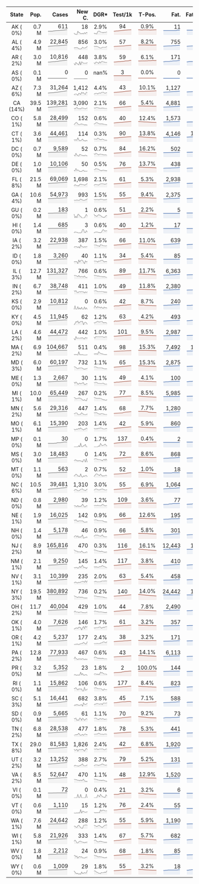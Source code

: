 
<!-- Building Table Time:  2020-06-12T04:08:48.276918 -->


| State | Pop. | Cases | New C. | DGR* | Test/1k | T-Pos. | Fat. | Fat./1M  | CFR* |  GF* | GF-14day | Dbl.Days | CDD |  
| :---: | ---: | ---: | ---: | :---: | :---: | :---: | ---: | ---:  | :---: |  :---: | :---: | :---: | ---: |  
| AK ( 0%)  | 0.7 M  | 611 <br><img src="/assets/images/covid/sparklines/AK_img_positive_20200612_1591949328.png"> | 18 <br><img src="/assets/images/covid/sparklines/AK_img_positiveIncrease_20200612_1591949328.png"> | 2.9% <br><img src="/assets/images/covid/sparklines/AK_img_dgr_4_20200612_1591949328.png"> | 94 <br><img src="/assets/images/covid/sparklines/AK_img_total_test_per_1k_20200612_1591949328.png"> | 0.9% <br><img src="/assets/images/covid/sparklines/AK_img_test_positivity_20200612_1591949329.png"> | 11 <br><img src="/assets/images/covid/sparklines/AK_img_death_20200612_1591949329.png"> | 15 <br><img src="/assets/images/covid/sparklines/AK_img_death_20200612_1591949329.png">  | 1.8% <br><img src="/assets/images/covid/sparklines/AK_img_cfr_4_20200612_1591949330.png"> |  1.2 <br><img src="/assets/images/covid/sparklines/AK_img_gfac_4_20200612_1591949329.png"> | 20.4 <br><img src="/assets/images/covid/sparklines/AK_img_gfac_14sum_20200612_1591949329.png"> | 24 <br><img src="/assets/images/covid/sparklines/AK_img_doubling_days_20200612_1591949330.png"> | 1   |  
| AL ( 4%)  | 4.9 M  | 22,845 <br><img src="/assets/images/covid/sparklines/AL_img_positive_20200612_1591949330.png"> | 856 <br><img src="/assets/images/covid/sparklines/AL_img_positiveIncrease_20200612_1591949330.png"> | 3.0% <br><img src="/assets/images/covid/sparklines/AL_img_dgr_4_20200612_1591949330.png"> | 57 <br><img src="/assets/images/covid/sparklines/AL_img_total_test_per_1k_20200612_1591949331.png"> | 8.2% <br><img src="/assets/images/covid/sparklines/AL_img_test_positivity_20200612_1591949331.png"> | 755 <br><img src="/assets/images/covid/sparklines/AL_img_death_20200612_1591949331.png"> | 154 <br><img src="/assets/images/covid/sparklines/AL_img_death_20200612_1591949331.png">  | 3.4% <br><img src="/assets/images/covid/sparklines/AL_img_cfr_4_20200612_1591949332.png"> |  1.3 <br><img src="/assets/images/covid/sparklines/AL_img_gfac_4_20200612_1591949331.png"> | 15.0 <br><img src="/assets/images/covid/sparklines/AL_img_gfac_14sum_20200612_1591949331.png"> | 23 <br><img src="/assets/images/covid/sparklines/AL_img_doubling_days_20200612_1591949331.png"> | 0   |  
| AR ( 2%)  | 3.0 M  | 10,816 <br><img src="/assets/images/covid/sparklines/AR_img_positive_20200612_1591949332.png"> | 448 <br><img src="/assets/images/covid/sparklines/AR_img_positiveIncrease_20200612_1591949332.png"> | 3.8% <br><img src="/assets/images/covid/sparklines/AR_img_dgr_4_20200612_1591949332.png"> | 59 <br><img src="/assets/images/covid/sparklines/AR_img_total_test_per_1k_20200612_1591949332.png"> | 6.1% <br><img src="/assets/images/covid/sparklines/AR_img_test_positivity_20200612_1591949333.png"> | 171 <br><img src="/assets/images/covid/sparklines/AR_img_death_20200612_1591949333.png"> | 57 <br><img src="/assets/images/covid/sparklines/AR_img_death_20200612_1591949333.png">  | 1.6% <br><img src="/assets/images/covid/sparklines/AR_img_cfr_4_20200612_1591949334.png"> |  1.2 <br><img src="/assets/images/covid/sparklines/AR_img_gfac_4_20200612_1591949333.png"> | 9.5 <br><img src="/assets/images/covid/sparklines/AR_img_gfac_14sum_20200612_1591949333.png"> | 18 <br><img src="/assets/images/covid/sparklines/AR_img_doubling_days_20200612_1591949333.png"> | 0   |  
| AS ( 0%)  | 0.1 M  | 0 <br><img src="/assets/images/covid/sparklines/AS_img_positive_20200612_1591949334.png"> | 0 <br><img src="/assets/images/covid/sparklines/AS_img_positiveIncrease_20200612_1591949334.png"> | nan% <br><img src="/assets/images/covid/sparklines/AS_img_dgr_4_20200612_1591949334.png"> | 3 <br><img src="/assets/images/covid/sparklines/AS_img_total_test_per_1k_20200612_1591949334.png"> | 0.0% <br><img src="/assets/images/covid/sparklines/AS_img_test_positivity_20200612_1591949335.png"> | 0 <br><img src="/assets/images/covid/sparklines/AS_img_death_20200612_1591949335.png"> | 0 <br><img src="/assets/images/covid/sparklines/AS_img_death_20200612_1591949335.png">  | 0.0% <br><img src="/assets/images/covid/sparklines/AS_img_cfr_4_20200612_1591949336.png"> |  nan <br><img src="/assets/images/covid/sparklines/AS_img_gfac_4_20200612_1591949335.png"> | nan <br><img src="/assets/images/covid/sparklines/AS_img_gfac_14sum_20200612_1591949335.png"> | nan <br><img src="/assets/images/covid/sparklines/AS_img_doubling_days_20200612_1591949335.png"> | 73   |  
| AZ ( 6%)  | 7.3 M  | 31,264 <br><img src="/assets/images/covid/sparklines/AZ_img_positive_20200612_1591949336.png"> | 1,412 <br><img src="/assets/images/covid/sparklines/AZ_img_positiveIncrease_20200612_1591949336.png"> | 4.4% <br><img src="/assets/images/covid/sparklines/AZ_img_dgr_4_20200612_1591949336.png"> | 43 <br><img src="/assets/images/covid/sparklines/AZ_img_total_test_per_1k_20200612_1591949337.png"> | 10.1% <br><img src="/assets/images/covid/sparklines/AZ_img_test_positivity_20200612_1591949337.png"> | 1,127 <br><img src="/assets/images/covid/sparklines/AZ_img_death_20200612_1591949337.png"> | 155 <br><img src="/assets/images/covid/sparklines/AZ_img_death_20200612_1591949337.png">  | 3.7% <br><img src="/assets/images/covid/sparklines/AZ_img_cfr_4_20200612_1591949338.png"> |  1.3 <br><img src="/assets/images/covid/sparklines/AZ_img_gfac_4_20200612_1591949337.png"> | 20.8 <br><img src="/assets/images/covid/sparklines/AZ_img_gfac_14sum_20200612_1591949338.png"> | 16 <br><img src="/assets/images/covid/sparklines/AZ_img_doubling_days_20200612_1591949338.png"> | 1   |  
| CA (14%)  | 39.5 M  | 139,281 <br><img src="/assets/images/covid/sparklines/CA_img_positive_20200612_1591949338.png"> | 3,090 <br><img src="/assets/images/covid/sparklines/CA_img_positiveIncrease_20200612_1591949340.png"> | 2.1% <br><img src="/assets/images/covid/sparklines/CA_img_dgr_4_20200612_1591949340.png"> | 66 <br><img src="/assets/images/covid/sparklines/CA_img_total_test_per_1k_20200612_1591949341.png"> | 5.4% <br><img src="/assets/images/covid/sparklines/CA_img_test_positivity_20200612_1591949341.png"> | 4,881 <br><img src="/assets/images/covid/sparklines/CA_img_death_20200612_1591949341.png"> | 124 <br><img src="/assets/images/covid/sparklines/CA_img_death_20200612_1591949341.png">  | 3.5% <br><img src="/assets/images/covid/sparklines/CA_img_cfr_4_20200612_1591949343.png"> |  1.1 <br><img src="/assets/images/covid/sparklines/CA_img_gfac_4_20200612_1591949342.png"> | 14.5 <br><img src="/assets/images/covid/sparklines/CA_img_gfac_14sum_20200612_1591949342.png"> | 33 <br><img src="/assets/images/covid/sparklines/CA_img_doubling_days_20200612_1591949342.png"> | 0   |  
| CO ( 1%)  | 5.8 M  | 28,499 <br><img src="/assets/images/covid/sparklines/CO_img_positive_20200612_1591949343.png"> | 152 <br><img src="/assets/images/covid/sparklines/CO_img_positiveIncrease_20200612_1591949343.png"> | 0.6% <br><img src="/assets/images/covid/sparklines/CO_img_dgr_4_20200612_1591949344.png"> | 40 <br><img src="/assets/images/covid/sparklines/CO_img_total_test_per_1k_20200612_1591949344.png"> | 12.4% <br><img src="/assets/images/covid/sparklines/CO_img_test_positivity_20200612_1591949344.png"> | 1,573 <br><img src="/assets/images/covid/sparklines/CO_img_death_20200612_1591949344.png"> | 273 <br><img src="/assets/images/covid/sparklines/CO_img_death_20200612_1591949344.png">  | 5.5% <br><img src="/assets/images/covid/sparklines/CO_img_cfr_4_20200612_1591949346.png"> |  0.9 <br><img src="/assets/images/covid/sparklines/CO_img_gfac_4_20200612_1591949345.png"> | 14.8 <br><img src="/assets/images/covid/sparklines/CO_img_gfac_14sum_20200612_1591949345.png"> | 112 <br><img src="/assets/images/covid/sparklines/CO_img_doubling_days_20200612_1591949346.png"> | 2   |  
| CT ( 1%)  | 3.6 M  | 44,461 <br><img src="/assets/images/covid/sparklines/CT_img_positive_20200612_1591949346.png"> | 114 <br><img src="/assets/images/covid/sparklines/CT_img_positiveIncrease_20200612_1591949347.png"> | 0.3% <br><img src="/assets/images/covid/sparklines/CT_img_dgr_4_20200612_1591949347.png"> | 90 <br><img src="/assets/images/covid/sparklines/CT_img_total_test_per_1k_20200612_1591949347.png"> | 13.8% <br><img src="/assets/images/covid/sparklines/CT_img_test_positivity_20200612_1591949347.png"> | 4,146 <br><img src="/assets/images/covid/sparklines/CT_img_death_20200612_1591949348.png"> | 1,163 <br><img src="/assets/images/covid/sparklines/CT_img_death_20200612_1591949348.png">  | 9.3% <br><img src="/assets/images/covid/sparklines/CT_img_cfr_4_20200612_1591949349.png"> |  1.0 <br><img src="/assets/images/covid/sparklines/CT_img_gfac_4_20200612_1591949348.png"> | 15.3 <br><img src="/assets/images/covid/sparklines/CT_img_gfac_14sum_20200612_1591949348.png"> | 222 <br><img src="/assets/images/covid/sparklines/CT_img_doubling_days_20200612_1591949348.png"> | 1   |  
| DC ( 0%)  | 0.7 M  | 9,589 <br><img src="/assets/images/covid/sparklines/DC_img_positive_20200612_1591949349.png"> | 52 <br><img src="/assets/images/covid/sparklines/DC_img_positiveIncrease_20200612_1591949349.png"> | 0.7% <br><img src="/assets/images/covid/sparklines/DC_img_dgr_4_20200612_1591949349.png"> | 84 <br><img src="/assets/images/covid/sparklines/DC_img_total_test_per_1k_20200612_1591949350.png"> | 16.2% <br><img src="/assets/images/covid/sparklines/DC_img_test_positivity_20200612_1591949350.png"> | 502 <br><img src="/assets/images/covid/sparklines/DC_img_death_20200612_1591949350.png"> | 711 <br><img src="/assets/images/covid/sparklines/DC_img_death_20200612_1591949350.png">  | 5.2% <br><img src="/assets/images/covid/sparklines/DC_img_cfr_4_20200612_1591949351.png"> |  0.9 <br><img src="/assets/images/covid/sparklines/DC_img_gfac_4_20200612_1591949350.png"> | 17.8 <br><img src="/assets/images/covid/sparklines/DC_img_gfac_14sum_20200612_1591949351.png"> | 104 <br><img src="/assets/images/covid/sparklines/DC_img_doubling_days_20200612_1591949351.png"> | 2   |  
| DE ( 0%)  | 1.0 M  | 10,106 <br><img src="/assets/images/covid/sparklines/DE_img_positive_20200612_1591949351.png"> | 50 <br><img src="/assets/images/covid/sparklines/DE_img_positiveIncrease_20200612_1591949351.png"> | 0.5% <br><img src="/assets/images/covid/sparklines/DE_img_dgr_4_20200612_1591949352.png"> | 76 <br><img src="/assets/images/covid/sparklines/DE_img_total_test_per_1k_20200612_1591949352.png"> | 13.7% <br><img src="/assets/images/covid/sparklines/DE_img_test_positivity_20200612_1591949352.png"> | 438 <br><img src="/assets/images/covid/sparklines/DE_img_death_20200612_1591949352.png"> | 450 <br><img src="/assets/images/covid/sparklines/DE_img_death_20200612_1591949352.png">  | 4.2% <br><img src="/assets/images/covid/sparklines/DE_img_cfr_4_20200612_1591949353.png"> |  1.2 <br><img src="/assets/images/covid/sparklines/DE_img_gfac_4_20200612_1591949352.png"> | 17.1 <br><img src="/assets/images/covid/sparklines/DE_img_gfac_14sum_20200612_1591949353.png"> | 146 <br><img src="/assets/images/covid/sparklines/DE_img_doubling_days_20200612_1591949353.png"> | 0   |  
| FL ( 8%)  | 21.5 M  | 69,069 <br><img src="/assets/images/covid/sparklines/FL_img_positive_20200612_1591949354.png"> | 1,698 <br><img src="/assets/images/covid/sparklines/FL_img_positiveIncrease_20200612_1591949354.png"> | 2.1% <br><img src="/assets/images/covid/sparklines/FL_img_dgr_4_20200612_1591949354.png"> | 61 <br><img src="/assets/images/covid/sparklines/FL_img_total_test_per_1k_20200612_1591949354.png"> | 5.3% <br><img src="/assets/images/covid/sparklines/FL_img_test_positivity_20200612_1591949354.png"> | 2,938 <br><img src="/assets/images/covid/sparklines/FL_img_death_20200612_1591949355.png"> | 137 <br><img src="/assets/images/covid/sparklines/FL_img_death_20200612_1591949355.png">  | 4.3% <br><img src="/assets/images/covid/sparklines/FL_img_cfr_4_20200612_1591949356.png"> |  1.2 <br><img src="/assets/images/covid/sparklines/FL_img_gfac_4_20200612_1591949355.png"> | 15.8 <br><img src="/assets/images/covid/sparklines/FL_img_gfac_14sum_20200612_1591949355.png"> | 32 <br><img src="/assets/images/covid/sparklines/FL_img_doubling_days_20200612_1591949356.png"> | 0   |  
| GA ( 4%)  | 10.6 M  | 54,973 <br><img src="/assets/images/covid/sparklines/GA_img_positive_20200612_1591949356.png"> | 993 <br><img src="/assets/images/covid/sparklines/GA_img_positiveIncrease_20200612_1591949356.png"> | 1.5% <br><img src="/assets/images/covid/sparklines/GA_img_dgr_4_20200612_1591949357.png"> | 55 <br><img src="/assets/images/covid/sparklines/GA_img_total_test_per_1k_20200612_1591949357.png"> | 9.4% <br><img src="/assets/images/covid/sparklines/GA_img_test_positivity_20200612_1591949357.png"> | 2,375 <br><img src="/assets/images/covid/sparklines/GA_img_death_20200612_1591949358.png"> | 224 <br><img src="/assets/images/covid/sparklines/GA_img_death_20200612_1591949358.png">  | 4.3% <br><img src="/assets/images/covid/sparklines/GA_img_cfr_4_20200612_1591949359.png"> |  1.2 <br><img src="/assets/images/covid/sparklines/GA_img_gfac_4_20200612_1591949358.png"> | 14.5 <br><img src="/assets/images/covid/sparklines/GA_img_gfac_14sum_20200612_1591949358.png"> | 45 <br><img src="/assets/images/covid/sparklines/GA_img_doubling_days_20200612_1591949358.png"> | 0   |  
| GU ( 0%)  | 0.2 M  | 183 <br><img src="/assets/images/covid/sparklines/GU_img_positive_20200612_1591949359.png"> | 1 <br><img src="/assets/images/covid/sparklines/GU_img_positiveIncrease_20200612_1591949359.png"> | 0.6% <br><img src="/assets/images/covid/sparklines/GU_img_dgr_4_20200612_1591949359.png"> | 51 <br><img src="/assets/images/covid/sparklines/GU_img_total_test_per_1k_20200612_1591949359.png"> | 2.2% <br><img src="/assets/images/covid/sparklines/GU_img_test_positivity_20200612_1591949360.png"> | 5 <br><img src="/assets/images/covid/sparklines/GU_img_death_20200612_1591949360.png"> | 30 <br><img src="/assets/images/covid/sparklines/GU_img_death_20200612_1591949360.png">  | 2.8% <br><img src="/assets/images/covid/sparklines/GU_img_cfr_4_20200612_1591949361.png"> |  1.0 <br><img src="/assets/images/covid/sparklines/GU_img_gfac_4_20200612_1591949360.png"> | 8.9 <br><img src="/assets/images/covid/sparklines/GU_img_gfac_14sum_20200612_1591949360.png"> | 118 <br><img src="/assets/images/covid/sparklines/GU_img_doubling_days_20200612_1591949361.png"> | 22   |  
| HI ( 0%)  | 1.4 M  | 685 <br><img src="/assets/images/covid/sparklines/HI_img_positive_20200612_1591949361.png"> | 3 <br><img src="/assets/images/covid/sparklines/HI_img_positiveIncrease_20200612_1591949361.png"> | 0.6% <br><img src="/assets/images/covid/sparklines/HI_img_dgr_4_20200612_1591949362.png"> | 40 <br><img src="/assets/images/covid/sparklines/HI_img_total_test_per_1k_20200612_1591949362.png"> | 1.2% <br><img src="/assets/images/covid/sparklines/HI_img_test_positivity_20200612_1591949362.png"> | 17 <br><img src="/assets/images/covid/sparklines/HI_img_death_20200612_1591949362.png"> | 12 <br><img src="/assets/images/covid/sparklines/HI_img_death_20200612_1591949362.png">  | 2.5% <br><img src="/assets/images/covid/sparklines/HI_img_cfr_4_20200612_1591949364.png"> |  2.0 <br><img src="/assets/images/covid/sparklines/HI_img_gfac_4_20200612_1591949363.png"> | 18.9 <br><img src="/assets/images/covid/sparklines/HI_img_gfac_14sum_20200612_1591949363.png"> | 124 <br><img src="/assets/images/covid/sparklines/HI_img_doubling_days_20200612_1591949363.png"> | 1   |  
| IA ( 2%)  | 3.2 M  | 22,938 <br><img src="/assets/images/covid/sparklines/IA_img_positive_20200612_1591949364.png"> | 387 <br><img src="/assets/images/covid/sparklines/IA_img_positiveIncrease_20200612_1591949365.png"> | 1.5% <br><img src="/assets/images/covid/sparklines/IA_img_dgr_4_20200612_1591949365.png"> | 66 <br><img src="/assets/images/covid/sparklines/IA_img_total_test_per_1k_20200612_1591949365.png"> | 11.0% <br><img src="/assets/images/covid/sparklines/IA_img_test_positivity_20200612_1591949365.png"> | 639 <br><img src="/assets/images/covid/sparklines/IA_img_death_20200612_1591949366.png"> | 203 <br><img src="/assets/images/covid/sparklines/IA_img_death_20200612_1591949366.png">  | 2.8% <br><img src="/assets/images/covid/sparklines/IA_img_cfr_4_20200612_1591949367.png"> |  1.4 <br><img src="/assets/images/covid/sparklines/IA_img_gfac_4_20200612_1591949366.png"> | 32.9 <br><img src="/assets/images/covid/sparklines/IA_img_gfac_14sum_20200612_1591949367.png"> | 46 <br><img src="/assets/images/covid/sparklines/IA_img_doubling_days_20200612_1591949367.png"> | 0   |  
| ID ( 0%)  | 1.8 M  | 3,260 <br><img src="/assets/images/covid/sparklines/ID_img_positive_20200612_1591949367.png"> | 40 <br><img src="/assets/images/covid/sparklines/ID_img_positiveIncrease_20200612_1591949368.png"> | 1.1% <br><img src="/assets/images/covid/sparklines/ID_img_dgr_4_20200612_1591949368.png"> | 34 <br><img src="/assets/images/covid/sparklines/ID_img_total_test_per_1k_20200612_1591949368.png"> | 5.4% <br><img src="/assets/images/covid/sparklines/ID_img_test_positivity_20200612_1591949368.png"> | 85 <br><img src="/assets/images/covid/sparklines/ID_img_death_20200612_1591949369.png"> | 48 <br><img src="/assets/images/covid/sparklines/ID_img_death_20200612_1591949369.png">  | 2.6% <br><img src="/assets/images/covid/sparklines/ID_img_cfr_4_20200612_1591949370.png"> |  0.9 <br><img src="/assets/images/covid/sparklines/ID_img_gfac_4_20200612_1591949369.png"> | 11.0 <br><img src="/assets/images/covid/sparklines/ID_img_gfac_14sum_20200612_1591949369.png"> | 60 <br><img src="/assets/images/covid/sparklines/ID_img_doubling_days_20200612_1591949369.png"> | 0   |  
| IL ( 3%)  | 12.7 M  | 131,327 <br><img src="/assets/images/covid/sparklines/IL_img_positive_20200612_1591949370.png"> | 766 <br><img src="/assets/images/covid/sparklines/IL_img_positiveIncrease_20200612_1591949370.png"> | 0.6% <br><img src="/assets/images/covid/sparklines/IL_img_dgr_4_20200612_1591949370.png"> | 89 <br><img src="/assets/images/covid/sparklines/IL_img_total_test_per_1k_20200612_1591949371.png"> | 11.7% <br><img src="/assets/images/covid/sparklines/IL_img_test_positivity_20200612_1591949371.png"> | 6,363 <br><img src="/assets/images/covid/sparklines/IL_img_death_20200612_1591949371.png"> | 502 <br><img src="/assets/images/covid/sparklines/IL_img_death_20200612_1591949371.png">  | 4.8% <br><img src="/assets/images/covid/sparklines/IL_img_cfr_4_20200612_1591949373.png"> |  1.0 <br><img src="/assets/images/covid/sparklines/IL_img_gfac_4_20200612_1591949371.png"> | 14.0 <br><img src="/assets/images/covid/sparklines/IL_img_gfac_14sum_20200612_1591949372.png"> | 109 <br><img src="/assets/images/covid/sparklines/IL_img_doubling_days_20200612_1591949372.png"> | 0   |  
| IN ( 2%)  | 6.7 M  | 38,748 <br><img src="/assets/images/covid/sparklines/IN_img_positive_20200612_1591949373.png"> | 411 <br><img src="/assets/images/covid/sparklines/IN_img_positiveIncrease_20200612_1591949373.png"> | 1.0% <br><img src="/assets/images/covid/sparklines/IN_img_dgr_4_20200612_1591949373.png"> | 49 <br><img src="/assets/images/covid/sparklines/IN_img_total_test_per_1k_20200612_1591949374.png"> | 11.8% <br><img src="/assets/images/covid/sparklines/IN_img_test_positivity_20200612_1591949374.png"> | 2,380 <br><img src="/assets/images/covid/sparklines/IN_img_death_20200612_1591949374.png"> | 354 <br><img src="/assets/images/covid/sparklines/IN_img_death_20200612_1591949374.png">  | 6.1% <br><img src="/assets/images/covid/sparklines/IN_img_cfr_4_20200612_1591949375.png"> |  1.2 <br><img src="/assets/images/covid/sparklines/IN_img_gfac_4_20200612_1591949374.png"> | 14.7 <br><img src="/assets/images/covid/sparklines/IN_img_gfac_14sum_20200612_1591949375.png"> | 71 <br><img src="/assets/images/covid/sparklines/IN_img_doubling_days_20200612_1591949375.png"> | 0   |  
| KS ( 0%)  | 2.9 M  | 10,812 <br><img src="/assets/images/covid/sparklines/KS_img_positive_20200612_1591949376.png"> | 0 <br><img src="/assets/images/covid/sparklines/KS_img_positiveIncrease_20200612_1591949376.png"> | 0.6% <br><img src="/assets/images/covid/sparklines/KS_img_dgr_4_20200612_1591949376.png"> | 42 <br><img src="/assets/images/covid/sparklines/KS_img_total_test_per_1k_20200612_1591949376.png"> | 8.7% <br><img src="/assets/images/covid/sparklines/KS_img_test_positivity_20200612_1591949377.png"> | 240 <br><img src="/assets/images/covid/sparklines/KS_img_death_20200612_1591949377.png"> | 82 <br><img src="/assets/images/covid/sparklines/KS_img_death_20200612_1591949377.png">  | 2.2% <br><img src="/assets/images/covid/sparklines/KS_img_cfr_4_20200612_1591949379.png"> |  0.0 <br><img src="/assets/images/covid/sparklines/KS_img_gfac_4_20200612_1591949377.png"> | 0.0 <br><img src="/assets/images/covid/sparklines/KS_img_gfac_14sum_20200612_1591949378.png"> | 108 <br><img src="/assets/images/covid/sparklines/KS_img_doubling_days_20200612_1591949378.png"> | 1   |  
| KY ( 0%)  | 4.5 M  | 11,945 <br><img src="/assets/images/covid/sparklines/KY_img_positive_20200612_1591949379.png"> | 62 <br><img src="/assets/images/covid/sparklines/KY_img_positiveIncrease_20200612_1591949379.png"> | 1.2% <br><img src="/assets/images/covid/sparklines/KY_img_dgr_4_20200612_1591949379.png"> | 63 <br><img src="/assets/images/covid/sparklines/KY_img_total_test_per_1k_20200612_1591949379.png"> | 4.2% <br><img src="/assets/images/covid/sparklines/KY_img_test_positivity_20200612_1591949380.png"> | 493 <br><img src="/assets/images/covid/sparklines/KY_img_death_20200612_1591949380.png"> | 110 <br><img src="/assets/images/covid/sparklines/KY_img_death_20200612_1591949380.png">  | 4.1% <br><img src="/assets/images/covid/sparklines/KY_img_cfr_4_20200612_1591949381.png"> |  0.6 <br><img src="/assets/images/covid/sparklines/KY_img_gfac_4_20200612_1591949380.png"> | 14.1 <br><img src="/assets/images/covid/sparklines/KY_img_gfac_14sum_20200612_1591949381.png"> | 57 <br><img src="/assets/images/covid/sparklines/KY_img_doubling_days_20200612_1591949381.png"> | 2   |  
| LA ( 2%)  | 4.6 M  | 44,472 <br><img src="/assets/images/covid/sparklines/LA_img_positive_20200612_1591949382.png"> | 442 <br><img src="/assets/images/covid/sparklines/LA_img_positiveIncrease_20200612_1591949382.png"> | 1.0% <br><img src="/assets/images/covid/sparklines/LA_img_dgr_4_20200612_1591949382.png"> | 101 <br><img src="/assets/images/covid/sparklines/LA_img_total_test_per_1k_20200612_1591949382.png"> | 9.5% <br><img src="/assets/images/covid/sparklines/LA_img_test_positivity_20200612_1591949382.png"> | 2,987 <br><img src="/assets/images/covid/sparklines/LA_img_death_20200612_1591949383.png"> | 643 <br><img src="/assets/images/covid/sparklines/LA_img_death_20200612_1591949383.png">  | 6.8% <br><img src="/assets/images/covid/sparklines/LA_img_cfr_4_20200612_1591949384.png"> |  1.1 <br><img src="/assets/images/covid/sparklines/LA_img_gfac_4_20200612_1591949383.png"> | 13.6 <br><img src="/assets/images/covid/sparklines/LA_img_gfac_14sum_20200612_1591949383.png"> | 70 <br><img src="/assets/images/covid/sparklines/LA_img_doubling_days_20200612_1591949384.png"> | 0   |  
| MA ( 2%)  | 6.9 M  | 104,667 <br><img src="/assets/images/covid/sparklines/MA_img_positive_20200612_1591949384.png"> | 511 <br><img src="/assets/images/covid/sparklines/MA_img_positiveIncrease_20200612_1591949384.png"> | 0.4% <br><img src="/assets/images/covid/sparklines/MA_img_dgr_4_20200612_1591949385.png"> | 98 <br><img src="/assets/images/covid/sparklines/MA_img_total_test_per_1k_20200612_1591949385.png"> | 15.3% <br><img src="/assets/images/covid/sparklines/MA_img_test_positivity_20200612_1591949385.png"> | 7,492 <br><img src="/assets/images/covid/sparklines/MA_img_death_20200612_1591949385.png"> | 1,078 <br><img src="/assets/images/covid/sparklines/MA_img_death_20200612_1591949385.png">  | 7.1% <br><img src="/assets/images/covid/sparklines/MA_img_cfr_4_20200612_1591949387.png"> |  1.4 <br><img src="/assets/images/covid/sparklines/MA_img_gfac_4_20200612_1591949386.png"> | 12.1 <br><img src="/assets/images/covid/sparklines/MA_img_gfac_14sum_20200612_1591949386.png"> | 182 <br><img src="/assets/images/covid/sparklines/MA_img_doubling_days_20200612_1591949386.png"> | 0   |  
| MD ( 3%)  | 6.0 M  | 60,197 <br><img src="/assets/images/covid/sparklines/MD_img_positive_20200612_1591949387.png"> | 732 <br><img src="/assets/images/covid/sparklines/MD_img_positiveIncrease_20200612_1591949387.png"> | 1.1% <br><img src="/assets/images/covid/sparklines/MD_img_dgr_4_20200612_1591949387.png"> | 65 <br><img src="/assets/images/covid/sparklines/MD_img_total_test_per_1k_20200612_1591949388.png"> | 15.3% <br><img src="/assets/images/covid/sparklines/MD_img_test_positivity_20200612_1591949388.png"> | 2,875 <br><img src="/assets/images/covid/sparklines/MD_img_death_20200612_1591949388.png"> | 476 <br><img src="/assets/images/covid/sparklines/MD_img_death_20200612_1591949388.png">  | 4.8% <br><img src="/assets/images/covid/sparklines/MD_img_cfr_4_20200612_1591949390.png"> |  1.1 <br><img src="/assets/images/covid/sparklines/MD_img_gfac_4_20200612_1591949388.png"> | 14.1 <br><img src="/assets/images/covid/sparklines/MD_img_gfac_14sum_20200612_1591949389.png"> | 65 <br><img src="/assets/images/covid/sparklines/MD_img_doubling_days_20200612_1591949389.png"> | 0   |  
| ME ( 0%)  | 1.3 M  | 2,667 <br><img src="/assets/images/covid/sparklines/ME_img_positive_20200612_1591949390.png"> | 30 <br><img src="/assets/images/covid/sparklines/ME_img_positiveIncrease_20200612_1591949390.png"> | 1.1% <br><img src="/assets/images/covid/sparklines/ME_img_dgr_4_20200612_1591949390.png"> | 49 <br><img src="/assets/images/covid/sparklines/ME_img_total_test_per_1k_20200612_1591949390.png"> | 4.1% <br><img src="/assets/images/covid/sparklines/ME_img_test_positivity_20200612_1591949391.png"> | 100 <br><img src="/assets/images/covid/sparklines/ME_img_death_20200612_1591949391.png"> | 74 <br><img src="/assets/images/covid/sparklines/ME_img_death_20200612_1591949391.png">  | 3.8% <br><img src="/assets/images/covid/sparklines/ME_img_cfr_4_20200612_1591949392.png"> |  1.1 <br><img src="/assets/images/covid/sparklines/ME_img_gfac_4_20200612_1591949391.png"> | 14.9 <br><img src="/assets/images/covid/sparklines/ME_img_gfac_14sum_20200612_1591949392.png"> | 62 <br><img src="/assets/images/covid/sparklines/ME_img_doubling_days_20200612_1591949392.png"> | 1   |  
| MI ( 1%)  | 10.0 M  | 65,449 <br><img src="/assets/images/covid/sparklines/MI_img_positive_20200612_1591949393.png"> | 267 <br><img src="/assets/images/covid/sparklines/MI_img_positiveIncrease_20200612_1591949393.png"> | 0.2% <br><img src="/assets/images/covid/sparklines/MI_img_dgr_4_20200612_1591949393.png"> | 77 <br><img src="/assets/images/covid/sparklines/MI_img_total_test_per_1k_20200612_1591949393.png"> | 8.5% <br><img src="/assets/images/covid/sparklines/MI_img_test_positivity_20200612_1591949393.png"> | 5,985 <br><img src="/assets/images/covid/sparklines/MI_img_death_20200612_1591949394.png"> | 599 <br><img src="/assets/images/covid/sparklines/MI_img_death_20200612_1591949394.png">  | 9.1% <br><img src="/assets/images/covid/sparklines/MI_img_cfr_4_20200612_1591949395.png"> |  7.5 <br><img src="/assets/images/covid/sparklines/MI_img_gfac_4_20200612_1591949394.png"> | 20.0 <br><img src="/assets/images/covid/sparklines/MI_img_gfac_14sum_20200612_1591949394.png"> | 305 <br><img src="/assets/images/covid/sparklines/MI_img_doubling_days_20200612_1591949395.png"> | 0   |  
| MN ( 2%)  | 5.6 M  | 29,316 <br><img src="/assets/images/covid/sparklines/MN_img_positive_20200612_1591949395.png"> | 447 <br><img src="/assets/images/covid/sparklines/MN_img_positiveIncrease_20200612_1591949396.png"> | 1.4% <br><img src="/assets/images/covid/sparklines/MN_img_dgr_4_20200612_1591949396.png"> | 68 <br><img src="/assets/images/covid/sparklines/MN_img_total_test_per_1k_20200612_1591949396.png"> | 7.7% <br><img src="/assets/images/covid/sparklines/MN_img_test_positivity_20200612_1591949396.png"> | 1,280 <br><img src="/assets/images/covid/sparklines/MN_img_death_20200612_1591949397.png"> | 227 <br><img src="/assets/images/covid/sparklines/MN_img_death_20200612_1591949397.png">  | 4.3% <br><img src="/assets/images/covid/sparklines/MN_img_cfr_4_20200612_1591949398.png"> |  1.1 <br><img src="/assets/images/covid/sparklines/MN_img_gfac_4_20200612_1591949397.png"> | 14.2 <br><img src="/assets/images/covid/sparklines/MN_img_gfac_14sum_20200612_1591949397.png"> | 50 <br><img src="/assets/images/covid/sparklines/MN_img_doubling_days_20200612_1591949398.png"> | 0   |  
| MO ( 1%)  | 6.1 M  | 15,390 <br><img src="/assets/images/covid/sparklines/MO_img_positive_20200612_1591949398.png"> | 203 <br><img src="/assets/images/covid/sparklines/MO_img_positiveIncrease_20200612_1591949399.png"> | 1.4% <br><img src="/assets/images/covid/sparklines/MO_img_dgr_4_20200612_1591949399.png"> | 42 <br><img src="/assets/images/covid/sparklines/MO_img_total_test_per_1k_20200612_1591949399.png"> | 5.9% <br><img src="/assets/images/covid/sparklines/MO_img_test_positivity_20200612_1591949399.png"> | 860 <br><img src="/assets/images/covid/sparklines/MO_img_death_20200612_1591949399.png"> | 140 <br><img src="/assets/images/covid/sparklines/MO_img_death_20200612_1591949399.png">  | 5.6% <br><img src="/assets/images/covid/sparklines/MO_img_cfr_4_20200612_1591949401.png"> |  1.1 <br><img src="/assets/images/covid/sparklines/MO_img_gfac_4_20200612_1591949400.png"> | 14.9 <br><img src="/assets/images/covid/sparklines/MO_img_gfac_14sum_20200612_1591949400.png"> | 49 <br><img src="/assets/images/covid/sparklines/MO_img_doubling_days_20200612_1591949401.png"> | 1   |  
| MP ( 0%)  | 0.1 M  | 30 <br><img src="/assets/images/covid/sparklines/MP_img_positive_20200612_1591949401.png"> | 0 <br><img src="/assets/images/covid/sparklines/MP_img_positiveIncrease_20200612_1591949401.png"> | 1.7% <br><img src="/assets/images/covid/sparklines/MP_img_dgr_4_20200612_1591949402.png"> | 137 <br><img src="/assets/images/covid/sparklines/MP_img_total_test_per_1k_20200612_1591949402.png"> | 0.4% <br><img src="/assets/images/covid/sparklines/MP_img_test_positivity_20200612_1591949402.png"> | 2 <br><img src="/assets/images/covid/sparklines/MP_img_death_20200612_1591949402.png"> | 36 <br><img src="/assets/images/covid/sparklines/MP_img_death_20200612_1591949402.png">  | 6.8% <br><img src="/assets/images/covid/sparklines/MP_img_cfr_4_20200612_1591949404.png"> |  0.8 <br><img src="/assets/images/covid/sparklines/MP_img_gfac_4_20200612_1591949403.png"> | 3.7 <br><img src="/assets/images/covid/sparklines/MP_img_gfac_14sum_20200612_1591949403.png"> | 40 <br><img src="/assets/images/covid/sparklines/MP_img_doubling_days_20200612_1591949403.png"> | 73   |  
| MS ( 0%)  | 3.0 M  | 18,483 <br><img src="/assets/images/covid/sparklines/MS_img_positive_20200612_1591949404.png"> | 0 <br><img src="/assets/images/covid/sparklines/MS_img_positiveIncrease_20200612_1591949404.png"> | 1.4% <br><img src="/assets/images/covid/sparklines/MS_img_dgr_4_20200612_1591949404.png"> | 72 <br><img src="/assets/images/covid/sparklines/MS_img_total_test_per_1k_20200612_1591949405.png"> | 8.6% <br><img src="/assets/images/covid/sparklines/MS_img_test_positivity_20200612_1591949405.png"> | 868 <br><img src="/assets/images/covid/sparklines/MS_img_death_20200612_1591949405.png"> | 292 <br><img src="/assets/images/covid/sparklines/MS_img_death_20200612_1591949405.png">  | 4.7% <br><img src="/assets/images/covid/sparklines/MS_img_cfr_4_20200612_1591949407.png"> |  3.6 <br><img src="/assets/images/covid/sparklines/MS_img_gfac_4_20200612_1591949406.png"> | 60.3 <br><img src="/assets/images/covid/sparklines/MS_img_gfac_14sum_20200612_1591949406.png"> | 48 <br><img src="/assets/images/covid/sparklines/MS_img_doubling_days_20200612_1591949407.png"> | 1   |  
| MT ( 0%)  | 1.1 M  | 563 <br><img src="/assets/images/covid/sparklines/MT_img_positive_20200612_1591949408.png"> | 2 <br><img src="/assets/images/covid/sparklines/MT_img_positiveIncrease_20200612_1591949408.png"> | 0.7% <br><img src="/assets/images/covid/sparklines/MT_img_dgr_4_20200612_1591949408.png"> | 52 <br><img src="/assets/images/covid/sparklines/MT_img_total_test_per_1k_20200612_1591949408.png"> | 1.0% <br><img src="/assets/images/covid/sparklines/MT_img_test_positivity_20200612_1591949409.png"> | 18 <br><img src="/assets/images/covid/sparklines/MT_img_death_20200612_1591949409.png"> | 17 <br><img src="/assets/images/covid/sparklines/MT_img_death_20200612_1591949409.png">  | 3.2% <br><img src="/assets/images/covid/sparklines/MT_img_cfr_4_20200612_1591949411.png"> |  0.6 <br><img src="/assets/images/covid/sparklines/MT_img_gfac_4_20200612_1591949409.png"> | 13.7 <br><img src="/assets/images/covid/sparklines/MT_img_gfac_14sum_20200612_1591949410.png"> | 93 <br><img src="/assets/images/covid/sparklines/MT_img_doubling_days_20200612_1591949410.png"> | 1   |  
| NC ( 6%)  | 10.5 M  | 39,481 <br><img src="/assets/images/covid/sparklines/NC_img_positive_20200612_1591949411.png"> | 1,310 <br><img src="/assets/images/covid/sparklines/NC_img_positiveIncrease_20200612_1591949411.png"> | 3.0% <br><img src="/assets/images/covid/sparklines/NC_img_dgr_4_20200612_1591949412.png"> | 55 <br><img src="/assets/images/covid/sparklines/NC_img_total_test_per_1k_20200612_1591949412.png"> | 6.9% <br><img src="/assets/images/covid/sparklines/NC_img_test_positivity_20200612_1591949412.png"> | 1,064 <br><img src="/assets/images/covid/sparklines/NC_img_death_20200612_1591949412.png"> | 101 <br><img src="/assets/images/covid/sparklines/NC_img_death_20200612_1591949412.png">  | 2.8% <br><img src="/assets/images/covid/sparklines/NC_img_cfr_4_20200612_1591949414.png"> |  1.2 <br><img src="/assets/images/covid/sparklines/NC_img_gfac_4_20200612_1591949413.png"> | 15.6 <br><img src="/assets/images/covid/sparklines/NC_img_gfac_14sum_20200612_1591949413.png"> | 23 <br><img src="/assets/images/covid/sparklines/NC_img_doubling_days_20200612_1591949414.png"> | 0   |  
| ND ( 0%)  | 0.8 M  | 2,980 <br><img src="/assets/images/covid/sparklines/ND_img_positive_20200612_1591949414.png"> | 39 <br><img src="/assets/images/covid/sparklines/ND_img_positiveIncrease_20200612_1591949414.png"> | 1.2% <br><img src="/assets/images/covid/sparklines/ND_img_dgr_4_20200612_1591949415.png"> | 109 <br><img src="/assets/images/covid/sparklines/ND_img_total_test_per_1k_20200612_1591949415.png"> | 3.6% <br><img src="/assets/images/covid/sparklines/ND_img_test_positivity_20200612_1591949415.png"> | 77 <br><img src="/assets/images/covid/sparklines/ND_img_death_20200612_1591949416.png"> | 101 <br><img src="/assets/images/covid/sparklines/ND_img_death_20200612_1591949416.png">  | 2.6% <br><img src="/assets/images/covid/sparklines/ND_img_cfr_4_20200612_1591949417.png"> |  1.2 <br><img src="/assets/images/covid/sparklines/ND_img_gfac_4_20200612_1591949416.png"> | 15.3 <br><img src="/assets/images/covid/sparklines/ND_img_gfac_14sum_20200612_1591949416.png"> | 56 <br><img src="/assets/images/covid/sparklines/ND_img_doubling_days_20200612_1591949417.png"> | 1   |  
| NE ( 1%)  | 1.9 M  | 16,025 <br><img src="/assets/images/covid/sparklines/NE_img_positive_20200612_1591949417.png"> | 142 <br><img src="/assets/images/covid/sparklines/NE_img_positiveIncrease_20200612_1591949418.png"> | 0.9% <br><img src="/assets/images/covid/sparklines/NE_img_dgr_4_20200612_1591949418.png"> | 66 <br><img src="/assets/images/covid/sparklines/NE_img_total_test_per_1k_20200612_1591949418.png"> | 12.6% <br><img src="/assets/images/covid/sparklines/NE_img_test_positivity_20200612_1591949418.png"> | 195 <br><img src="/assets/images/covid/sparklines/NE_img_death_20200612_1591949419.png"> | 101 <br><img src="/assets/images/covid/sparklines/NE_img_death_20200612_1591949419.png">  | 1.2% <br><img src="/assets/images/covid/sparklines/NE_img_cfr_4_20200612_1591949420.png"> |  1.0 <br><img src="/assets/images/covid/sparklines/NE_img_gfac_4_20200612_1591949419.png"> | 13.9 <br><img src="/assets/images/covid/sparklines/NE_img_gfac_14sum_20200612_1591949419.png"> | 76 <br><img src="/assets/images/covid/sparklines/NE_img_doubling_days_20200612_1591949420.png"> | 0   |  
| NH ( 0%)  | 1.4 M  | 5,178 <br><img src="/assets/images/covid/sparklines/NH_img_positive_20200612_1591949420.png"> | 46 <br><img src="/assets/images/covid/sparklines/NH_img_positiveIncrease_20200612_1591949421.png"> | 0.9% <br><img src="/assets/images/covid/sparklines/NH_img_dgr_4_20200612_1591949421.png"> | 66 <br><img src="/assets/images/covid/sparklines/NH_img_total_test_per_1k_20200612_1591949421.png"> | 5.8% <br><img src="/assets/images/covid/sparklines/NH_img_test_positivity_20200612_1591949421.png"> | 301 <br><img src="/assets/images/covid/sparklines/NH_img_death_20200612_1591949422.png"> | 221 <br><img src="/assets/images/covid/sparklines/NH_img_death_20200612_1591949422.png">  | 5.7% <br><img src="/assets/images/covid/sparklines/NH_img_cfr_4_20200612_1591949423.png"> |  1.1 <br><img src="/assets/images/covid/sparklines/NH_img_gfac_4_20200612_1591949422.png"> | 16.8 <br><img src="/assets/images/covid/sparklines/NH_img_gfac_14sum_20200612_1591949422.png"> | 76 <br><img src="/assets/images/covid/sparklines/NH_img_doubling_days_20200612_1591949423.png"> | 1   |  
| NJ ( 2%)  | 8.9 M  | 165,816 <br><img src="/assets/images/covid/sparklines/NJ_img_positive_20200612_1591949424.png"> | 470 <br><img src="/assets/images/covid/sparklines/NJ_img_positiveIncrease_20200612_1591949424.png"> | 0.3% <br><img src="/assets/images/covid/sparklines/NJ_img_dgr_4_20200612_1591949424.png"> | 116 <br><img src="/assets/images/covid/sparklines/NJ_img_total_test_per_1k_20200612_1591949424.png"> | 16.1% <br><img src="/assets/images/covid/sparklines/NJ_img_test_positivity_20200612_1591949425.png"> | 12,443 <br><img src="/assets/images/covid/sparklines/NJ_img_death_20200612_1591949425.png"> | 1,401 <br><img src="/assets/images/covid/sparklines/NJ_img_death_20200612_1591949425.png">  | 7.5% <br><img src="/assets/images/covid/sparklines/NJ_img_cfr_4_20200612_1591949426.png"> |  1.1 <br><img src="/assets/images/covid/sparklines/NJ_img_gfac_4_20200612_1591949425.png"> | 14.2 <br><img src="/assets/images/covid/sparklines/NJ_img_gfac_14sum_20200612_1591949425.png"> | 252 <br><img src="/assets/images/covid/sparklines/NJ_img_doubling_days_20200612_1591949426.png"> | 1   |  
| NM ( 1%)  | 2.1 M  | 9,250 <br><img src="/assets/images/covid/sparklines/NM_img_positive_20200612_1591949426.png"> | 145 <br><img src="/assets/images/covid/sparklines/NM_img_positiveIncrease_20200612_1591949427.png"> | 1.4% <br><img src="/assets/images/covid/sparklines/NM_img_dgr_4_20200612_1591949427.png"> | 117 <br><img src="/assets/images/covid/sparklines/NM_img_total_test_per_1k_20200612_1591949427.png"> | 3.8% <br><img src="/assets/images/covid/sparklines/NM_img_test_positivity_20200612_1591949427.png"> | 410 <br><img src="/assets/images/covid/sparklines/NM_img_death_20200612_1591949427.png"> | 196 <br><img src="/assets/images/covid/sparklines/NM_img_death_20200612_1591949427.png">  | 4.4% <br><img src="/assets/images/covid/sparklines/NM_img_cfr_4_20200612_1591949429.png"> |  1.8 <br><img src="/assets/images/covid/sparklines/NM_img_gfac_4_20200612_1591949428.png"> | 16.2 <br><img src="/assets/images/covid/sparklines/NM_img_gfac_14sum_20200612_1591949428.png"> | 50 <br><img src="/assets/images/covid/sparklines/NM_img_doubling_days_20200612_1591949428.png"> | 0   |  
| NV ( 1%)  | 3.1 M  | 10,399 <br><img src="/assets/images/covid/sparklines/NV_img_positive_20200612_1591949429.png"> | 235 <br><img src="/assets/images/covid/sparklines/NV_img_positiveIncrease_20200612_1591949429.png"> | 2.0% <br><img src="/assets/images/covid/sparklines/NV_img_dgr_4_20200612_1591949430.png"> | 63 <br><img src="/assets/images/covid/sparklines/NV_img_total_test_per_1k_20200612_1591949430.png"> | 5.4% <br><img src="/assets/images/covid/sparklines/NV_img_test_positivity_20200612_1591949430.png"> | 458 <br><img src="/assets/images/covid/sparklines/NV_img_death_20200612_1591949430.png"> | 149 <br><img src="/assets/images/covid/sparklines/NV_img_death_20200612_1591949430.png">  | 4.4% <br><img src="/assets/images/covid/sparklines/NV_img_cfr_4_20200612_1591949432.png"> |  1.3 <br><img src="/assets/images/covid/sparklines/NV_img_gfac_4_20200612_1591949431.png"> | 15.4 <br><img src="/assets/images/covid/sparklines/NV_img_gfac_14sum_20200612_1591949431.png"> | 35 <br><img src="/assets/images/covid/sparklines/NV_img_doubling_days_20200612_1591949431.png"> | 0   |  
| NY ( 3%)  | 19.5 M  | 380,892 <br><img src="/assets/images/covid/sparklines/NY_img_positive_20200612_1591949432.png"> | 736 <br><img src="/assets/images/covid/sparklines/NY_img_positiveIncrease_20200612_1591949432.png"> | 0.2% <br><img src="/assets/images/covid/sparklines/NY_img_dgr_4_20200612_1591949433.png"> | 140 <br><img src="/assets/images/covid/sparklines/NY_img_total_test_per_1k_20200612_1591949433.png"> | 14.0% <br><img src="/assets/images/covid/sparklines/NY_img_test_positivity_20200612_1591949433.png"> | 24,442 <br><img src="/assets/images/covid/sparklines/NY_img_death_20200612_1591949433.png"> | 1,256 <br><img src="/assets/images/covid/sparklines/NY_img_death_20200612_1591949433.png">  | 6.4% <br><img src="/assets/images/covid/sparklines/NY_img_cfr_4_20200612_1591949435.png"> |  1.0 <br><img src="/assets/images/covid/sparklines/NY_img_gfac_4_20200612_1591949434.png"> | 13.6 <br><img src="/assets/images/covid/sparklines/NY_img_gfac_14sum_20200612_1591949434.png"> | 354 <br><img src="/assets/images/covid/sparklines/NY_img_doubling_days_20200612_1591949435.png"> | 0   |  
| OH ( 2%)  | 11.7 M  | 40,004 <br><img src="/assets/images/covid/sparklines/OH_img_positive_20200612_1591949436.png"> | 429 <br><img src="/assets/images/covid/sparklines/OH_img_positiveIncrease_20200612_1591949436.png"> | 1.0% <br><img src="/assets/images/covid/sparklines/OH_img_dgr_4_20200612_1591949436.png"> | 44 <br><img src="/assets/images/covid/sparklines/OH_img_total_test_per_1k_20200612_1591949436.png"> | 7.8% <br><img src="/assets/images/covid/sparklines/OH_img_test_positivity_20200612_1591949437.png"> | 2,490 <br><img src="/assets/images/covid/sparklines/OH_img_death_20200612_1591949437.png"> | 213 <br><img src="/assets/images/covid/sparklines/OH_img_death_20200612_1591949437.png">  | 6.2% <br><img src="/assets/images/covid/sparklines/OH_img_cfr_4_20200612_1591949438.png"> |  1.1 <br><img src="/assets/images/covid/sparklines/OH_img_gfac_4_20200612_1591949437.png"> | 14.0 <br><img src="/assets/images/covid/sparklines/OH_img_gfac_14sum_20200612_1591949437.png"> | 68 <br><img src="/assets/images/covid/sparklines/OH_img_doubling_days_20200612_1591949438.png"> | 0   |  
| OK ( 1%)  | 4.0 M  | 7,626 <br><img src="/assets/images/covid/sparklines/OK_img_positive_20200612_1591949439.png"> | 146 <br><img src="/assets/images/covid/sparklines/OK_img_positiveIncrease_20200612_1591949439.png"> | 1.7% <br><img src="/assets/images/covid/sparklines/OK_img_dgr_4_20200612_1591949439.png"> | 61 <br><img src="/assets/images/covid/sparklines/OK_img_total_test_per_1k_20200612_1591949439.png"> | 3.2% <br><img src="/assets/images/covid/sparklines/OK_img_test_positivity_20200612_1591949440.png"> | 357 <br><img src="/assets/images/covid/sparklines/OK_img_death_20200612_1591949440.png"> | 90 <br><img src="/assets/images/covid/sparklines/OK_img_death_20200612_1591949440.png">  | 4.8% <br><img src="/assets/images/covid/sparklines/OK_img_cfr_4_20200612_1591949441.png"> |  1.3 <br><img src="/assets/images/covid/sparklines/OK_img_gfac_4_20200612_1591949440.png"> | 15.6 <br><img src="/assets/images/covid/sparklines/OK_img_gfac_14sum_20200612_1591949441.png"> | 40 <br><img src="/assets/images/covid/sparklines/OK_img_doubling_days_20200612_1591949441.png"> | 0   |  
| OR ( 1%)  | 4.2 M  | 5,237 <br><img src="/assets/images/covid/sparklines/OR_img_positive_20200612_1591949442.png"> | 177 <br><img src="/assets/images/covid/sparklines/OR_img_positiveIncrease_20200612_1591949442.png"> | 2.4% <br><img src="/assets/images/covid/sparklines/OR_img_dgr_4_20200612_1591949442.png"> | 38 <br><img src="/assets/images/covid/sparklines/OR_img_total_test_per_1k_20200612_1591949442.png"> | 3.2% <br><img src="/assets/images/covid/sparklines/OR_img_test_positivity_20200612_1591949443.png"> | 171 <br><img src="/assets/images/covid/sparklines/OR_img_death_20200612_1591949444.png"> | 41 <br><img src="/assets/images/covid/sparklines/OR_img_death_20200612_1591949444.png">  | 3.3% <br><img src="/assets/images/covid/sparklines/OR_img_cfr_4_20200612_1591949445.png"> |  1.6 <br><img src="/assets/images/covid/sparklines/OR_img_gfac_4_20200612_1591949444.png"> | 16.6 <br><img src="/assets/images/covid/sparklines/OR_img_gfac_14sum_20200612_1591949444.png"> | 28 <br><img src="/assets/images/covid/sparklines/OR_img_doubling_days_20200612_1591949444.png"> | 0   |  
| PA ( 2%)  | 12.8 M  | 77,933 <br><img src="/assets/images/covid/sparklines/PA_img_positive_20200612_1591949445.png"> | 467 <br><img src="/assets/images/covid/sparklines/PA_img_positiveIncrease_20200612_1591949446.png"> | 0.6% <br><img src="/assets/images/covid/sparklines/PA_img_dgr_4_20200612_1591949446.png"> | 43 <br><img src="/assets/images/covid/sparklines/PA_img_total_test_per_1k_20200612_1591949446.png"> | 14.1% <br><img src="/assets/images/covid/sparklines/PA_img_test_positivity_20200612_1591949446.png"> | 6,113 <br><img src="/assets/images/covid/sparklines/PA_img_death_20200612_1591949447.png"> | 478 <br><img src="/assets/images/covid/sparklines/PA_img_death_20200612_1591949447.png">  | 7.8% <br><img src="/assets/images/covid/sparklines/PA_img_cfr_4_20200612_1591949448.png"> |  1.0 <br><img src="/assets/images/covid/sparklines/PA_img_gfac_4_20200612_1591949447.png"> | 14.8 <br><img src="/assets/images/covid/sparklines/PA_img_gfac_14sum_20200612_1591949447.png"> | 116 <br><img src="/assets/images/covid/sparklines/PA_img_doubling_days_20200612_1591949448.png"> | 0   |  
| PR ( 0%)  | 3.2 M  | 5,352 <br><img src="/assets/images/covid/sparklines/PR_img_positive_20200612_1591949448.png"> | 23 <br><img src="/assets/images/covid/sparklines/PR_img_positiveIncrease_20200612_1591949449.png"> | 1.8% <br><img src="/assets/images/covid/sparklines/PR_img_dgr_4_20200612_1591949449.png"> | 2 <br><img src="/assets/images/covid/sparklines/PR_img_total_test_per_1k_20200612_1591949449.png"> | 100.0% <br><img src="/assets/images/covid/sparklines/PR_img_test_positivity_20200612_1591949449.png"> | 144 <br><img src="/assets/images/covid/sparklines/PR_img_death_20200612_1591949450.png"> | 45 <br><img src="/assets/images/covid/sparklines/PR_img_death_20200612_1591949450.png">  | 2.7% <br><img src="/assets/images/covid/sparklines/PR_img_cfr_4_20200612_1591949451.png"> |  0.9 <br><img src="/assets/images/covid/sparklines/PR_img_gfac_4_20200612_1591949450.png"> | 20.1 <br><img src="/assets/images/covid/sparklines/PR_img_gfac_14sum_20200612_1591949450.png"> | 38 <br><img src="/assets/images/covid/sparklines/PR_img_doubling_days_20200612_1591949450.png"> | 1   |  
| RI ( 0%)  | 1.1 M  | 15,862 <br><img src="/assets/images/covid/sparklines/RI_img_positive_20200612_1591949451.png"> | 106 <br><img src="/assets/images/covid/sparklines/RI_img_positiveIncrease_20200612_1591949451.png"> | 0.6% <br><img src="/assets/images/covid/sparklines/RI_img_dgr_4_20200612_1591949452.png"> | 177 <br><img src="/assets/images/covid/sparklines/RI_img_total_test_per_1k_20200612_1591949452.png"> | 8.4% <br><img src="/assets/images/covid/sparklines/RI_img_test_positivity_20200612_1591949452.png"> | 823 <br><img src="/assets/images/covid/sparklines/RI_img_death_20200612_1591949452.png"> | 777 <br><img src="/assets/images/covid/sparklines/RI_img_death_20200612_1591949452.png">  | 5.1% <br><img src="/assets/images/covid/sparklines/RI_img_cfr_4_20200612_1591949454.png"> |  1.2 <br><img src="/assets/images/covid/sparklines/RI_img_gfac_4_20200612_1591949453.png"> | 12.5 <br><img src="/assets/images/covid/sparklines/RI_img_gfac_14sum_20200612_1591949453.png"> | 124 <br><img src="/assets/images/covid/sparklines/RI_img_doubling_days_20200612_1591949453.png"> | 0   |  
| SC ( 3%)  | 5.1 M  | 16,441 <br><img src="/assets/images/covid/sparklines/SC_img_positive_20200612_1591949454.png"> | 682 <br><img src="/assets/images/covid/sparklines/SC_img_positiveIncrease_20200612_1591949454.png"> | 3.8% <br><img src="/assets/images/covid/sparklines/SC_img_dgr_4_20200612_1591949455.png"> | 45 <br><img src="/assets/images/covid/sparklines/SC_img_total_test_per_1k_20200612_1591949455.png"> | 7.1% <br><img src="/assets/images/covid/sparklines/SC_img_test_positivity_20200612_1591949455.png"> | 588 <br><img src="/assets/images/covid/sparklines/SC_img_death_20200612_1591949455.png"> | 114 <br><img src="/assets/images/covid/sparklines/SC_img_death_20200612_1591949455.png">  | 3.7% <br><img src="/assets/images/covid/sparklines/SC_img_cfr_4_20200612_1591949457.png"> |  1.1 <br><img src="/assets/images/covid/sparklines/SC_img_gfac_4_20200612_1591949456.png"> | 14.6 <br><img src="/assets/images/covid/sparklines/SC_img_gfac_14sum_20200612_1591949456.png"> | 18 <br><img src="/assets/images/covid/sparklines/SC_img_doubling_days_20200612_1591949456.png"> | 0   |  
| SD ( 0%)  | 0.9 M  | 5,665 <br><img src="/assets/images/covid/sparklines/SD_img_positive_20200612_1591949457.png"> | 61 <br><img src="/assets/images/covid/sparklines/SD_img_positiveIncrease_20200612_1591949457.png"> | 1.1% <br><img src="/assets/images/covid/sparklines/SD_img_dgr_4_20200612_1591949458.png"> | 70 <br><img src="/assets/images/covid/sparklines/SD_img_total_test_per_1k_20200612_1591949458.png"> | 9.2% <br><img src="/assets/images/covid/sparklines/SD_img_test_positivity_20200612_1591949458.png"> | 73 <br><img src="/assets/images/covid/sparklines/SD_img_death_20200612_1591949458.png"> | 83 <br><img src="/assets/images/covid/sparklines/SD_img_death_20200612_1591949458.png">  | 1.2% <br><img src="/assets/images/covid/sparklines/SD_img_cfr_4_20200612_1591949460.png"> |  1.1 <br><img src="/assets/images/covid/sparklines/SD_img_gfac_4_20200612_1591949458.png"> | 17.2 <br><img src="/assets/images/covid/sparklines/SD_img_gfac_14sum_20200612_1591949459.png"> | 60 <br><img src="/assets/images/covid/sparklines/SD_img_doubling_days_20200612_1591949459.png"> | 1   |  
| TN ( 2%)  | 6.8 M  | 28,538 <br><img src="/assets/images/covid/sparklines/TN_img_positive_20200612_1591949460.png"> | 477 <br><img src="/assets/images/covid/sparklines/TN_img_positiveIncrease_20200612_1591949460.png"> | 1.8% <br><img src="/assets/images/covid/sparklines/TN_img_dgr_4_20200612_1591949460.png"> | 78 <br><img src="/assets/images/covid/sparklines/TN_img_total_test_per_1k_20200612_1591949461.png"> | 5.3% <br><img src="/assets/images/covid/sparklines/TN_img_test_positivity_20200612_1591949461.png"> | 441 <br><img src="/assets/images/covid/sparklines/TN_img_death_20200612_1591949461.png"> | 65 <br><img src="/assets/images/covid/sparklines/TN_img_death_20200612_1591949461.png">  | 1.6% <br><img src="/assets/images/covid/sparklines/TN_img_cfr_4_20200612_1591949462.png"> |  1.0 <br><img src="/assets/images/covid/sparklines/TN_img_gfac_4_20200612_1591949461.png"> | 15.1 <br><img src="/assets/images/covid/sparklines/TN_img_gfac_14sum_20200612_1591949462.png"> | 38 <br><img src="/assets/images/covid/sparklines/TN_img_doubling_days_20200612_1591949462.png"> | 2   |  
| TX ( 8%)  | 29.0 M  | 81,583 <br><img src="/assets/images/covid/sparklines/TX_img_positive_20200612_1591949463.png"> | 1,826 <br><img src="/assets/images/covid/sparklines/TX_img_positiveIncrease_20200612_1591949463.png"> | 2.4% <br><img src="/assets/images/covid/sparklines/TX_img_dgr_4_20200612_1591949463.png"> | 42 <br><img src="/assets/images/covid/sparklines/TX_img_total_test_per_1k_20200612_1591949463.png"> | 6.8% <br><img src="/assets/images/covid/sparklines/TX_img_test_positivity_20200612_1591949464.png"> | 1,920 <br><img src="/assets/images/covid/sparklines/TX_img_death_20200612_1591949464.png"> | 66 <br><img src="/assets/images/covid/sparklines/TX_img_death_20200612_1591949464.png">  | 2.4% <br><img src="/assets/images/covid/sparklines/TX_img_cfr_4_20200612_1591949466.png"> |  1.2 <br><img src="/assets/images/covid/sparklines/TX_img_gfac_4_20200612_1591949464.png"> | 16.9 <br><img src="/assets/images/covid/sparklines/TX_img_gfac_14sum_20200612_1591949465.png"> | 29 <br><img src="/assets/images/covid/sparklines/TX_img_doubling_days_20200612_1591949465.png"> | 1   |  
| UT ( 2%)  | 3.2 M  | 13,252 <br><img src="/assets/images/covid/sparklines/UT_img_positive_20200612_1591949466.png"> | 388 <br><img src="/assets/images/covid/sparklines/UT_img_positiveIncrease_20200612_1591949466.png"> | 2.7% <br><img src="/assets/images/covid/sparklines/UT_img_dgr_4_20200612_1591949467.png"> | 79 <br><img src="/assets/images/covid/sparklines/UT_img_total_test_per_1k_20200612_1591949467.png"> | 5.2% <br><img src="/assets/images/covid/sparklines/UT_img_test_positivity_20200612_1591949467.png"> | 131 <br><img src="/assets/images/covid/sparklines/UT_img_death_20200612_1591949467.png"> | 41 <br><img src="/assets/images/covid/sparklines/UT_img_death_20200612_1591949467.png">  | 1.0% <br><img src="/assets/images/covid/sparklines/UT_img_cfr_4_20200612_1591949469.png"> |  1.2 <br><img src="/assets/images/covid/sparklines/UT_img_gfac_4_20200612_1591949467.png"> | 15.8 <br><img src="/assets/images/covid/sparklines/UT_img_gfac_14sum_20200612_1591949468.png"> | 26 <br><img src="/assets/images/covid/sparklines/UT_img_doubling_days_20200612_1591949468.png"> | 0   |  
| VA ( 2%)  | 8.5 M  | 52,647 <br><img src="/assets/images/covid/sparklines/VA_img_positive_20200612_1591949469.png"> | 470 <br><img src="/assets/images/covid/sparklines/VA_img_positiveIncrease_20200612_1591949469.png"> | 1.1% <br><img src="/assets/images/covid/sparklines/VA_img_dgr_4_20200612_1591949470.png"> | 48 <br><img src="/assets/images/covid/sparklines/VA_img_total_test_per_1k_20200612_1591949470.png"> | 12.9% <br><img src="/assets/images/covid/sparklines/VA_img_test_positivity_20200612_1591949470.png"> | 1,520 <br><img src="/assets/images/covid/sparklines/VA_img_death_20200612_1591949471.png"> | 178 <br><img src="/assets/images/covid/sparklines/VA_img_death_20200612_1591949471.png">  | 2.9% <br><img src="/assets/images/covid/sparklines/VA_img_cfr_4_20200612_1591949472.png"> |  1.0 <br><img src="/assets/images/covid/sparklines/VA_img_gfac_4_20200612_1591949471.png"> | 14.0 <br><img src="/assets/images/covid/sparklines/VA_img_gfac_14sum_20200612_1591949471.png"> | 65 <br><img src="/assets/images/covid/sparklines/VA_img_doubling_days_20200612_1591949471.png"> | 0   |  
| VI ( 0%)  | 0.1 M  | 72 <br><img src="/assets/images/covid/sparklines/VI_img_positive_20200612_1591949472.png"> | 0 <br><img src="/assets/images/covid/sparklines/VI_img_positiveIncrease_20200612_1591949472.png"> | 0.4% <br><img src="/assets/images/covid/sparklines/VI_img_dgr_4_20200612_1591949473.png"> | 21 <br><img src="/assets/images/covid/sparklines/VI_img_total_test_per_1k_20200612_1591949473.png"> | 3.2% <br><img src="/assets/images/covid/sparklines/VI_img_test_positivity_20200612_1591949473.png"> | 6 <br><img src="/assets/images/covid/sparklines/VI_img_death_20200612_1591949473.png"> | 57 <br><img src="/assets/images/covid/sparklines/VI_img_death_20200612_1591949473.png">  | 8.4% <br><img src="/assets/images/covid/sparklines/VI_img_cfr_4_20200612_1591949475.png"> |  0.0 <br><img src="/assets/images/covid/sparklines/VI_img_gfac_4_20200612_1591949474.png"> | 0.0 <br><img src="/assets/images/covid/sparklines/VI_img_gfac_14sum_20200612_1591949474.png"> | 194 <br><img src="/assets/images/covid/sparklines/VI_img_doubling_days_20200612_1591949474.png"> | 73   |  
| VT ( 0%)  | 0.6 M  | 1,110 <br><img src="/assets/images/covid/sparklines/VT_img_positive_20200612_1591949475.png"> | 15 <br><img src="/assets/images/covid/sparklines/VT_img_positiveIncrease_20200612_1591949475.png"> | 1.2% <br><img src="/assets/images/covid/sparklines/VT_img_dgr_4_20200612_1591949475.png"> | 76 <br><img src="/assets/images/covid/sparklines/VT_img_total_test_per_1k_20200612_1591949476.png"> | 2.4% <br><img src="/assets/images/covid/sparklines/VT_img_test_positivity_20200612_1591949476.png"> | 55 <br><img src="/assets/images/covid/sparklines/VT_img_death_20200612_1591949476.png"> | 88 <br><img src="/assets/images/covid/sparklines/VT_img_death_20200612_1591949476.png">  | 5.0% <br><img src="/assets/images/covid/sparklines/VT_img_cfr_4_20200612_1591949478.png"> |  1.9 <br><img src="/assets/images/covid/sparklines/VT_img_gfac_4_20200612_1591949476.png"> | 48.4 <br><img src="/assets/images/covid/sparklines/VT_img_gfac_14sum_20200612_1591949477.png"> | 58 <br><img src="/assets/images/covid/sparklines/VT_img_doubling_days_20200612_1591949477.png"> | 0   |  
| WA ( 1%)  | 7.6 M  | 24,642 <br><img src="/assets/images/covid/sparklines/WA_img_positive_20200612_1591949478.png"> | 288 <br><img src="/assets/images/covid/sparklines/WA_img_positiveIncrease_20200612_1591949478.png"> | 1.2% <br><img src="/assets/images/covid/sparklines/WA_img_dgr_4_20200612_1591949478.png"> | 55 <br><img src="/assets/images/covid/sparklines/WA_img_total_test_per_1k_20200612_1591949478.png"> | 5.9% <br><img src="/assets/images/covid/sparklines/WA_img_test_positivity_20200612_1591949479.png"> | 1,190 <br><img src="/assets/images/covid/sparklines/WA_img_death_20200612_1591949479.png"> | 156 <br><img src="/assets/images/covid/sparklines/WA_img_death_20200612_1591949479.png">  | 4.8% <br><img src="/assets/images/covid/sparklines/WA_img_cfr_4_20200612_1591949480.png"> |  0.9 <br><img src="/assets/images/covid/sparklines/WA_img_gfac_4_20200612_1591949479.png"> | 12.6 <br><img src="/assets/images/covid/sparklines/WA_img_gfac_14sum_20200612_1591949480.png"> | 60 <br><img src="/assets/images/covid/sparklines/WA_img_doubling_days_20200612_1591949480.png"> | 1   |  
| WI ( 1%)  | 5.8 M  | 21,926 <br><img src="/assets/images/covid/sparklines/WI_img_positive_20200612_1591949481.png"> | 333 <br><img src="/assets/images/covid/sparklines/WI_img_positiveIncrease_20200612_1591949481.png"> | 1.4% <br><img src="/assets/images/covid/sparklines/WI_img_dgr_4_20200612_1591949481.png"> | 67 <br><img src="/assets/images/covid/sparklines/WI_img_total_test_per_1k_20200612_1591949481.png"> | 5.7% <br><img src="/assets/images/covid/sparklines/WI_img_test_positivity_20200612_1591949482.png"> | 682 <br><img src="/assets/images/covid/sparklines/WI_img_death_20200612_1591949482.png"> | 117 <br><img src="/assets/images/covid/sparklines/WI_img_death_20200612_1591949482.png">  | 3.1% <br><img src="/assets/images/covid/sparklines/WI_img_cfr_4_20200612_1591949483.png"> |  1.1 <br><img src="/assets/images/covid/sparklines/WI_img_gfac_4_20200612_1591949482.png"> | 15.2 <br><img src="/assets/images/covid/sparklines/WI_img_gfac_14sum_20200612_1591949483.png"> | 49 <br><img src="/assets/images/covid/sparklines/WI_img_doubling_days_20200612_1591949483.png"> | 0   |  
| WV ( 0%)  | 1.8 M  | 2,212 <br><img src="/assets/images/covid/sparklines/WV_img_positive_20200612_1591949484.png"> | 24 <br><img src="/assets/images/covid/sparklines/WV_img_positiveIncrease_20200612_1591949484.png"> | 0.9% <br><img src="/assets/images/covid/sparklines/WV_img_dgr_4_20200612_1591949484.png"> | 68 <br><img src="/assets/images/covid/sparklines/WV_img_total_test_per_1k_20200612_1591949484.png"> | 1.8% <br><img src="/assets/images/covid/sparklines/WV_img_test_positivity_20200612_1591949485.png"> | 85 <br><img src="/assets/images/covid/sparklines/WV_img_death_20200612_1591949485.png"> | 47 <br><img src="/assets/images/covid/sparklines/WV_img_death_20200612_1591949485.png">  | 3.9% <br><img src="/assets/images/covid/sparklines/WV_img_cfr_4_20200612_1591949486.png"> |  1.2 <br><img src="/assets/images/covid/sparklines/WV_img_gfac_4_20200612_1591949485.png"> | 18.2 <br><img src="/assets/images/covid/sparklines/WV_img_gfac_14sum_20200612_1591949486.png"> | 77 <br><img src="/assets/images/covid/sparklines/WV_img_doubling_days_20200612_1591949486.png"> | 0   |  
| WY ( 0%)  | 0.6 M  | 1,009 <br><img src="/assets/images/covid/sparklines/WY_img_positive_20200612_1591949486.png"> | 29 <br><img src="/assets/images/covid/sparklines/WY_img_positiveIncrease_20200612_1591949487.png"> | 1.8% <br><img src="/assets/images/covid/sparklines/WY_img_dgr_4_20200612_1591949487.png"> | 55 <br><img src="/assets/images/covid/sparklines/WY_img_total_test_per_1k_20200612_1591949488.png"> | 3.2% <br><img src="/assets/images/covid/sparklines/WY_img_test_positivity_20200612_1591949488.png"> | 18 <br><img src="/assets/images/covid/sparklines/WY_img_death_20200612_1591949488.png"> | 31 <br><img src="/assets/images/covid/sparklines/WY_img_death_20200612_1591949488.png">  | 1.8% <br><img src="/assets/images/covid/sparklines/WY_img_cfr_4_20200612_1591949490.png"> |  1.8 <br><img src="/assets/images/covid/sparklines/WY_img_gfac_4_20200612_1591949489.png"> | 10.2 <br><img src="/assets/images/covid/sparklines/WY_img_gfac_14sum_20200612_1591949489.png"> | 38 <br><img src="/assets/images/covid/sparklines/WY_img_doubling_days_20200612_1591949489.png"> | 0   |  


